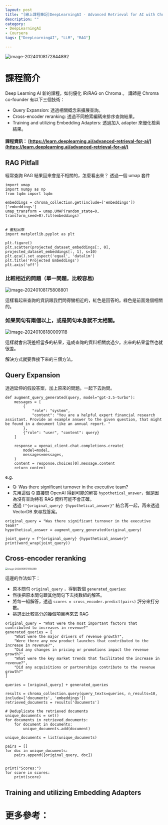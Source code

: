 ```yaml
---
layout: post
title: "[線上課程筆記]DeepLearningAI - Advanced Retrieval for AI with Chroma"
description: ""
category: 
- DeepLearningAI
- Coursera
tags: ["DeepLearningAI", "LLM", "RAG"]

---
```


![image-20240108172844892](../images/2022/image-20240108172844892.png)

# 課程簡介

Deep Learning AI 新的課程，如何優化  IR/RAG on Chroma 。 講師是 Chroma co-founder 
有以下三個技術：

- Query Expansion: 透過相關概念來擴展查詢。
- Cross-encoder reranking: 透過不同檢索編碼來排序查詢結果。
- Training and utilizing Embedding Adapters: 透過加入 adapter 來優化檢索結果。



#### 課程資訊：  [https://learn.deeplearning.ai/advanced-retrieval-for-ai/](https://learn.deeplearning.ai/advanced-retrieval-for-ai/)



## RAG Pitfall 

經常查詢 RAG 結果回來會是不相關的，怎麼看出來？ 透過一個 umap 套件





```
import umap
import numpy as np
from tqdm import tqdm

embeddings = chroma_collection.get(include=['embeddings'])['embeddings']
umap_transform = umap.UMAP(random_state=0, transform_seed=0).fit(embeddings)


# 畫點出來
import matplotlib.pyplot as plt

plt.figure()
plt.scatter(projected_dataset_embeddings[:, 0], projected_dataset_embeddings[:, 1], s=10)
plt.gca().set_aspect('equal', 'datalim')
plt.title('Projected Embeddings')
plt.axis('off')
```



### 比較相近的問題（單一問題，比較容易)

![image-20240108175808801](../images/2022/image-20240108175808801.png)

這樣看起來查詢的資訊跟我們問得蠻相近的，紅色是回答的。綠色是前面幾個相關的。



### 如果問句有兩個以上，或是問句本身就不太相關。

![image-20240108180009118](../images/2022/image-20240108180009118.png)

 這樣就會出現差相當多的結果，造成查詢的資料相關度過少。出來的結果當然也就很差。

解決方式就要靠接下來的三個方法。

## Query Expansion

透過延伸的假設答案，加上原來的問題。一起下去詢問。

```
def augment_query_generated(query, model="gpt-3.5-turbo"):
    messages = [
        {
            "role": "system",
            "content": "You are a helpful expert financial research assistant. Provide an example answer to the given question, that might be found in a document like an annual report. "
        },
        {"role": "user", "content": query}
    ] 

    response = openai_client.chat.completions.create(
        model=model,
        messages=messages,
    )
    content = response.choices[0].message.content
    return content
```

e.g. 

- Q: Was there significant turnover in the executive team?
- 先用這個 Q 直接問 OpenAI 得到可能的解答 `hypothetical_answer`，但是因為沒有查詢特有 RAG 資料可能不會正確。
- 透過 `f"{original_query} {hypothetical_answer}"` 結合再一起，再來透過 VectorDB 來尋找答案。



```
original_query = "Was there significant turnover in the executive team?"
hypothetical_answer = augment_query_generated(original_query)

joint_query = f"{original_query} {hypothetical_answer}"
print(word_wrap(joint_query))
```



## Cross-encoder reranking

<img src="../images/2022/image-20240108173134289.png" alt="image-20240108173134289" style="zoom: 50%;" />

這邊的作法如下：

- 原本問句 `original_query` ，得到數個 `generated_queries`:
- 然後把原本問句跟其他問句下去找數組的解答。
- 將每一組解答，透過 `scores = cross_encoder.predict(pairs)` 評分來打分數。
- 挑選出比較高分的幾個項目再來去 RAG 

```
original_query = "What were the most important factors that contributed to increases in revenue?"
generated_queries = [
    "What were the major drivers of revenue growth?",
    "Were there any new product launches that contributed to the increase in revenue?",
    "Did any changes in pricing or promotions impact the revenue growth?",
    "What were the key market trends that facilitated the increase in revenue?",
    "Did any acquisitions or partnerships contribute to the revenue growth?"
]

queries = [original_query] + generated_queries

results = chroma_collection.query(query_texts=queries, n_results=10, include=['documents', 'embeddings'])
retrieved_documents = results['documents']

# Deduplicate the retrieved documents
unique_documents = set()
for documents in retrieved_documents:
    for document in documents:
        unique_documents.add(document)

unique_documents = list(unique_documents)

pairs = []
for doc in unique_documents:
    pairs.append([original_query, doc])
    
    
print("Scores:")
for score in scores:
    print(score)
```



## Training and utilizing Embedding Adapters



# 更多參考：

